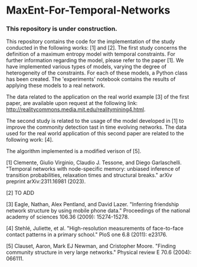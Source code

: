 # MaxEnt-For-Temporal-Networks

### This repository is under construction.

This repository contains the code for the implementation of the study conducted in the following works: [1] and [2].
The first study concerns the definition of a maximum entropy model with temporal constraints. For further information regarding the model, please refer to the paper [1].
We have implemented various types of models, varying the degree of heterogeneity of the constraints. For each of these models, a Python class has been created. The 'experiments' notebook contains the results of applying these models to a real network.

The data related to the application on the real world example [3] of the first paper, are available upon request at the following link: http://realitycommons.media.mit.edu/realitymining4.html.

The second study is related to the usage of the model developed in [1] to improve the commonity detection tast in time evolving networks. 
The data used for the real world application of this second paper are related to the following work: [4].

The algorithm implemented is a modified verison of [5].




[1] Clemente, Giulio Virginio, Claudio J. Tessone, and Diego Garlaschelli. "Temporal networks with node-specific memory: unbiased inference of transition probabilities, relaxation times and structural breaks." arXiv preprint arXiv:2311.16981 (2023).

[2] TO ADD

[3] Eagle, Nathan, Alex Pentland, and David Lazer. "Inferring friendship network structure by using mobile phone data." Proceedings of the national academy of sciences 106.36 (2009): 15274-15278.

[4] Stehlé, Juliette, et al. "High-resolution measurements of face-to-face contact patterns in a primary school." PloS one 6.8 (2011): e23176.

[5] Clauset, Aaron, Mark EJ Newman, and Cristopher Moore. "Finding community structure in very large networks." Physical review E 70.6 (2004): 066111.
